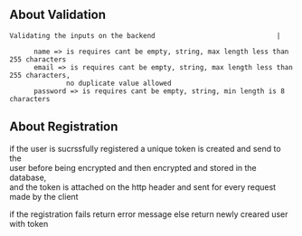   ## About Validation
  
    Validating the inputs on the backend                              |
       
          name => is requires cant be empty, string, max length less than 255 characters    
          email => is requires cant be empty, string, max length less than 255 characters,  
                  no duplicate value allowed                                                
          password => is requires cant be empty, string, min length is 8 characters  
  
  ## About Registration
  
  if the user is sucrssfully registered a unique token is created and send to the       
  user before being encrypted and then encrypted and stored in the database,          
  and the token is attached on the http header and sent for every request made by the client 
  
  if the registration fails return error message else return newly creared 
  user with token  
  
